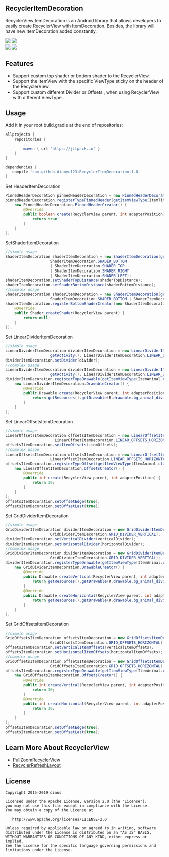 
## RecyclerItemDecoration
RecyclerViewItemDecoration is an Android library that allows developers to easily create RecyclerView with ItemDecoration.
Besides, the library will have new ItemDecoration added constantly.

![](https://github.com/diaoyu123/RecyclerItemDecoration/blob/master/Preview/PinnedHeaderItemDecoration.gif?width=300)
![](https://github.com/diaoyu123/RecyclerItemDecoration/blob/master/Preview/ShaderItemDecoration.gif?width=300)<br/>
![](https://github.com/diaoyu123/RecyclerItemDecoration/blob/master/Preview/LinearDividerItemDecoration.gif?width=300)
![](https://github.com/diaoyu123/RecyclerItemDecoration/blob/master/Preview/GridOffsetsItemDecoration.gif?width=300)

## Features
 * Support custom top shader or bottom shader to the RecyclerView.
 * Support the ItemView with the specific ViewType sticky on the header of the RecyclerView.
 * Support custom different Divider or Offsets , when using RecyclerView with different ViewType.

## Usage
 
 Add it in your root build.gradle at the end of repositories:
 
```gradle
allprojects {
    repositories {
        ...
        maven { url 'https://jitpack.io' }
    }
}
```
 
 
 ```gradle
dependencies {
    compile 'com.github.diaoyu123:RecyclerItemDecoration:1.0'
}
 ```

 Set HeaderItemDecoration
 ```java
 PinnedHeaderDecoration pinnedHeaderDecoration = new PinnedHeaderDecoration();
 pinnedHeaderDecoration.registerTypePinnedHeader(getItemViewType(ItemTitle.class),
     new PinnedHeaderDecoration.PinnedHeaderCreator() {
         @Override
         public boolean create(RecyclerView parent, int adapterPosition) {
             return true;
         }
     }
 );
 ```

 SetShaderItemDecoration
 ```java
 //simple usage
 ShaderItemDecoration shaderItemDecoration = new ShaderItemDecoration(getActivity(),
                     ShaderItemDecoration.SHADER_BOTTOM
                     | ShaderItemDecoration.SHADER_TOP
                     | ShaderItemDecoration.SHADER_RIGHT
                     | ShaderItemDecoration.SHADER_LEFT);
 shaderItemDecoration.setShaderTopDistance(shaderTopDistance);
 shaderItemDecoration.setShaderBottomDistance(shaderBottomDistance);
 //complex usage
 ShaderItemDecoration shaderItemDecoration = new ShaderItemDecoration(getActivity(),
                     ShaderItemDecoration.SHADER_BOTTOM | ShaderItemDecoration.SHADER_TOP);
 shaderItemDecoration.registerBottomShaderCreator(new ShaderItemDecoration.ShaderCreator() {
     @Override
     public Shader createShader(RecyclerView parent) {
         return null;
     }
 });
 ```

 Set LinearDividerItemDecoration
 ```java
 //simple usage
 LinearDividerItemDecoration dividerItemDecoration = new LinearDividerItemDecoration(
                     getActivity(), LinearDividerItemDecoration.LINEAR_DIVIDER_VERTICAL);
 dividerItemDecoration.setDivider(divider);
 //complex usage
 LinearDividerItemDecoration dividerItemDecoration = new LinearDividerItemDecoration(
                     getActivity(), LinearDividerItemDecoration.LINEAR_DIVIDER_VERTICAL);
 dividerItemDecoration.registerTypeDrawable(getItemViewType(ItemAnimal.class),
     new LinearDividerItemDecoration.DrawableCreator() {
         @Override
         public Drawable create(RecyclerView parent, int adapterPosition) {
             return getResources().getDrawable(R.drawable.bg_animal_divider);
         }
     }
 );
 ```

 Set LinearOffsetsItemDecoration
 ```java
 //simple usage
 LinearOffsetsItemDecoration offsetsItemDecoration = new LinearOffsetItemDecoration(
                       LinearOffsetItemDecoration.LINEAR_OFFSETS_HORIZONTAL);
 offsetsItemDecoration.setItemOffsets(itemOffsets);
 //complex usage
 LinearOffsetsItemDecoration offsetsItemDecoration = new LinearOffsetItemDecoration(
                     LinearOffsetItemDecoration.LINEAR_OFFSETS_HORIZONTAL);
 offsetsItemDecoration.registerTypeOffset(getItemViewType(ItemAnimal.class),
     new LinearOffsetItemDecoration.OffsetsCreator() {
         @Override
         public int create(RecyclerView parent, int adapterPosition) {
             return 30;
         }
     }
 );
 offsetsItemDecoration.setOffsetEdge(true);
 offsetsItemDecoration.setOffsetLast(true);
 ```

 Set GridDividerItemDecoration
 ```java
 //simple usage
 GridDividerItemDecoration dividerItemDecoration = new GridDividerItemDecoration(getActivity(),
                     GridDividerItemDecoration.GRID_DIVIDER_VERTICAL);
 dividerItemDecoration.setVerticalDivider(verticalDivider);
 dividerItemDecoration.setHorizontalDivider(horizontalDivider);
 //complex usage
 GridDividerItemDecoration dividerItemDecoration = new GridDividerItemDecoration(getActivity(),
                     GridDividerItemDecoration.GRID_DIVIDER_VERTICAL);
 dividerItemDecoration.registerTypeDrawable(getItemViewType(ItemAnimal.class),
     new GridDividerItemDecoration.DrawableCreator() {
         @Override
         public Drawable createVertical(RecyclerView parent, int adapterPosition) {
             return getResources().getDrawable(R.drawable.bg_animal_divider);
         }
         @Override
         public Drawable createHorizontal(RecyclerView parent, int adapterPosition) {
             return getResources().getDrawable(R.drawable.bg_animal_divider);
         }
     }
 );
 ```

 Set GridOffsetsItemDecoration
 ```java
 //simple usage
 GridOffsetsItemDecoration offsetsItemDecoration = new GridOffsetsItemDecoration(
                     GridOffsetsItemDecoration.GRID_OFFSETS_HORIZONTAL);
 offsetsItemDecoration.setVerticalItemOffsets(verticalItemOffsets);
 offsetsItemDecoration.setHorizontalItemOffsets(horizontalItemOffsets);
 //complex usage
 GridOffsetsItemDecoration offsetsItemDecoration = new GridOffsetsItemDecoration(
                     GridOffsetsItemDecoration.GRID_OFFSETS_HORIZONTAL);
 offsetsItemDecoration.registerTypeDrawable(getItemViewType(ItemAnimal.class),
     new GridOffsetsItemDecoration.OffsetsCreator() {
         @Override
         public int createVertical(RecyclerView parent, int adapterPosition) {
             return 30;
         }
         @Override
         public int createHorizontal(RecyclerView parent, int adapterPosition) {
             return 30;
         }
     }
 );
 offsetsItemDecoration.setOffsetEdge(true);
 offsetsItemDecoration.setOffsetLast(true);
 ```
## Learn More About RecyclerView
* [PullZoomRecyclerView](https://github.com/dinuscxj/PullZoomRecyclerView)
* [RecyclerRefreshLayout](https://github.com/dinuscxj/RecyclerRefreshLayout)

## License
    Copyright 2015-2019 dinus

    Licensed under the Apache License, Version 2.0 (the "License");
    you may not use this file except in compliance with the License.
    You may obtain a copy of the License at

       http://www.apache.org/licenses/LICENSE-2.0

    Unless required by applicable law or agreed to in writing, software
    distributed under the License is distributed on an "AS IS" BASIS,
    WITHOUT WARRANTIES OR CONDITIONS OF ANY KIND, either express or implied.
    See the License for the specific language governing permissions and
    limitations under the License.
